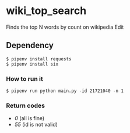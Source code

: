 # wiki_top_search
Finds the top N words by count on wikipedia Edit


## Dependency 
    $ pipenv install requests
    $ pipenv install six

### How to run it
    $ pipenv run python main.py -id 21721040 -n 1

### Return codes
- *0* (all is fine)
- *55* (id is not valid)
